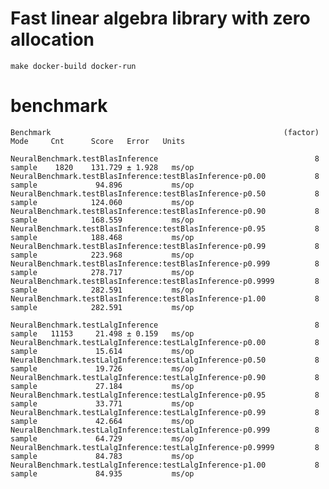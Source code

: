 # Fast linear algebra library with zero allocation

    make docker-build docker-run

# benchmark

    Benchmark                                                    (factor)    Mode     Cnt      Score   Error   Units

    NeuralBenchmark.testBlasInference                                   8  sample    1820    131.729 ± 1.928   ms/op
    NeuralBenchmark.testBlasInference:testBlasInference·p0.00           8  sample             94.896           ms/op
    NeuralBenchmark.testBlasInference:testBlasInference·p0.50           8  sample            124.060           ms/op
    NeuralBenchmark.testBlasInference:testBlasInference·p0.90           8  sample            168.559           ms/op
    NeuralBenchmark.testBlasInference:testBlasInference·p0.95           8  sample            188.468           ms/op
    NeuralBenchmark.testBlasInference:testBlasInference·p0.99           8  sample            223.968           ms/op
    NeuralBenchmark.testBlasInference:testBlasInference·p0.999          8  sample            278.717           ms/op
    NeuralBenchmark.testBlasInference:testBlasInference·p0.9999         8  sample            282.591           ms/op
    NeuralBenchmark.testBlasInference:testBlasInference·p1.00           8  sample            282.591           ms/op

    NeuralBenchmark.testLalgInference                                   8  sample   11153     21.498 ± 0.159   ms/op
    NeuralBenchmark.testLalgInference:testLalgInference·p0.00           8  sample             15.614           ms/op
    NeuralBenchmark.testLalgInference:testLalgInference·p0.50           8  sample             19.726           ms/op
    NeuralBenchmark.testLalgInference:testLalgInference·p0.90           8  sample             27.184           ms/op
    NeuralBenchmark.testLalgInference:testLalgInference·p0.95           8  sample             33.771           ms/op
    NeuralBenchmark.testLalgInference:testLalgInference·p0.99           8  sample             42.664           ms/op
    NeuralBenchmark.testLalgInference:testLalgInference·p0.999          8  sample             64.729           ms/op
    NeuralBenchmark.testLalgInference:testLalgInference·p0.9999         8  sample             84.783           ms/op
    NeuralBenchmark.testLalgInference:testLalgInference·p1.00           8  sample             84.935           ms/op
